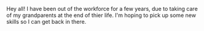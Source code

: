 Hey all! I have been out of the workforce for a few years, due to taking care of
my grandparents at the end of thier life. I'm hoping to pick up some new skills
so I can get back in there.